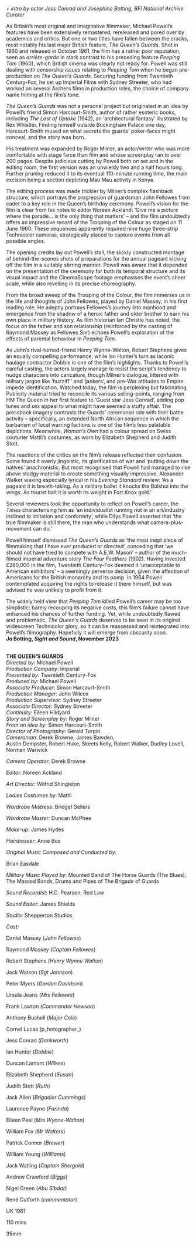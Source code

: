 
_+ intro by actor Jess Conrad and Josephine Botting, BFI National  Archive Curator_

As Britain’s most original and imaginative filmmaker, Michael Powell’s features have been extensively remastered, rereleased and pored over by academics and critics. But one or two titles have fallen between the cracks, most notably his last major British feature, _The Queen’s Guards_. Shot in 1960 and released in October 1961, the film has a rather poor reputation, seen as _arrière-garde_ in stark contrast to his preceding feature _Peeping Tom_ (1960), which British cinema was clearly not ready for. Powell was still dealing with censorship issues relating to _Peeping Tom_ when he began pre-production on _The Queen’s Guards_. Securing funding from Twentieth Century-Fox, he set up Imperial Films with Sydney Streeter, who had worked on several Archers films in production roles, the choice of company name hinting at the film’s tone.

_The Queen’s Guards_ was not a personal project but originated in an idea by Powell’s friend Simon Harcourt-Smith, author of rather esoteric books, including _The Last of Uptake_ (1942), an ‘architectural fantasy’ illustrated by Rex Whistler. Finding himself outside Buckingham Palace one day, Harcourt-Smith mused on what secrets the guards’ poker-faces might conceal, and the story was born.

His treatment was expanded by Roger Milner, an actor/writer who was more comfortable with stage farce than film and whose screenplay ran to over 200 pages. Despite judicious cutting by Powell both on set and in the editing room, the first version was an unwieldy two and a half hours long. Further pruning reduced it to its eventual 110-minute running time, the main excision being a section depicting Mau Mau activity in Kenya.

The editing process was made trickier by Milner’s complex flashback structure, which portrays the progression of guardsman John Fellowes from cadet to a key role in the Queen’s birthday ceremony. Powell’s vision for the film is clear from his notes to editor Noreen Ackland: ‘Give me a picture where the parade… is the only thing that matters’ – and the film undoubtedly offers an impressive record of the Trooping of the Colour as staged on 11 June 1960. These sequences apparently required nine huge three-strip Technicolor cameras, strategically placed to capture events from all possible angles.

The opening credits lay out Powell’s stall, the slickly constructed montage of behind-the-scenes shots of preparations for the annual pageant kicking off the film in a suitably stirring manner. Powell was aware that it depended on the presentation of the ceremony for both its temporal structure and its visual impact and the CinemaScope footage emphasises the event’s sheer scale, while also revelling in its precise choreography.

From the broad sweep of the Trooping of the Colour, the film immerses us in the life and thoughts of John Fellowes, played by Daniel Massey, in his first leading role. He adeptly portrays Fellowes’s journey into manhood and emergence from the shadow of a heroic father and older brother to earn his own place in military history. As film historian Ian Christie has noted, the focus on the father and son relationship (reinforced by the casting of Raymond Massey as Fellowes Snr) echoes Powell’s exploration of the effects of parental behaviour in _Peeping Tom_.

As John’s rival-turned-friend Henry Wynne-Walton, Robert Stephens gives an equally compelling performance, while Ian Hunter’s turn as laconic haulage contractor Dobbie is one of the film’s highlights. Thanks to Powell’s careful casting, the actors largely manage to resist the script’s tendency to nudge characters into caricature, though Milner’s dialogue, littered with military jargon like ‘huzziff ’ and ‘jankers’, and pre-War attitudes to Empire impede identification. Watched today, the film is perplexing but fascinating. Publicity material tried to reconcile its various selling-points, ranging from HM The Queen in her first feature to ‘Guest star Jess Conrad’, adding pop tunes and sex appeal to what might have seemed a stuffy affair. The pressbook imagery contrasts the Guards’ ceremonial role with their battle activity – specifically, an extended North African sequence in which the barbarism of local warring factions is one of the film’s less palatable depictions. Meanwhile, _Woman’s Own_ had a colour spread on Swiss couturier Mattli’s costumes, as worn by Elizabeth Shepherd and Judith Stott.

The reactions of the critics on the film’s release reflected their confusion. Some found it overly jingoistic, its glorification of war and ‘putting down the natives’ anachronistic. But most recognised that Powell had managed to rise above stodgy material to create something visually impressive, Alexander Walker waxing especially lyrical in his _Evening Standard_ review: ‘As a pageant it is breath-taking. As a military ballet it knocks the Bolshoi into the wings. As tourist bait it is worth its weight in Fort Knox gold.’

Several reviewers took the opportunity to reflect on Powell’s career, the _Times_ characterising him as ‘an individualist running riot in an art/industry inclined to imitation and conformity’, while Dilys Powell asserted that ‘the true filmmaker is still there, the man who understands what camera-plus-movement can do.’

Powell himself dismissed _The Queen’s Guards_ as ‘the most inept piece of filmmaking that I have ever produced or directed’, conceding that ‘we should not have tried to compete with A.E.W. Mason’ – author of the much-filmed imperial adventure story _The Four Feathers_ (1902). Having invested £280,000 in the film, Twentieth Century-Fox deemed it ‘unacceptable to American exhibitors’ – a seemingly perverse decision, given the affection of Americans for the British monarchy and its pomp. In 1964 Powell contemplated acquiring the rights to release it there himself, but was advised he was unlikely to profit from it.

The widely held view that _Peeping Tom_ killed Powell’s career may be too simplistic: barely recouping its negative costs, this film’s failure cannot have enhanced his chances of further funding. Yet, while undoubtedly flawed and problematic, _The Queen’s Guards_ deserves to be seen in its original widescreen Technicolor glory, so it can be reassessed and reintegrated into Powell’s filmography. Hopefully it will emerge from obscurity soon.  
**Jo Botting, _Sight and Sound_, November 2023**
<br><br>

**THE QUEEN’S GUARDS**<br>
_Directed by_: Michael Powell<br>
_Production Company_: Imperial<br>
_Presented by:_ Twentieth Century-Fox<br>
_Produced by_: Michael Powell<br>
_Associate Producer_: Simon Harcourt-Smith<br>
_Production Manager_: John Wilcox<br>
_Production Supervisor_: Sydney Streeter<br>
_Associate Director_: Sydney Streeter<br>
_Continuity_: Eileen Hildyard<br>
_Story and Screenplay by_: Roger Milner<br>
_From an idea by_: Simon Harcourt-Smith<br>
_Director of Photography_: Gerald Turpin<br>
_Cameraman_: Derek Browne, James Bawden,  
Austin Dempster, Robert Huke, Skeets Kelly, Robert Walker, Dudley Lovell, Norman Warwick<br>

_Camera Operator_: Derek Browne<br>

_Editor_: Noreen Ackland<br>

_Art Director_: Wilfrid Shingleton<br>

_Ladies Costumes by_: Mattli<br>

_Wardrobe Mistress_: Bridget Sellers<br>

_Wardrobe Master:_ Duncan McPhee<br>

_Make-up_: James Hydes<br>

_Hairdresser_: Anne Box<br>

_Original Music Composed and Conducted by_:

Brian Easdale<br>

_Military Music Played by_: Mounted Band of The Horse Guards (The Blues), The Massed Bands, Drums and Pipes of The Brigade of Guards<br>

_Sound Recordist_: H.C. Pearson, Red Law<br>

_Sound Editor_: James Shields<br>

_Studio_: Shepperton Studios<br>

_Cast:_<br>

Daniel Massey (_John Fellowes_)<br>

Raymond Massey (_Captain Fellowes_)<br>

Robert Stephens (_Henry Wynne Walton_)<br>

Jack Watson (_Sgt Johnson_)<br>

Peter Myers (_Gordon Davidson_)<br>

Ursula Jeans (_Mrs Fellowes_)<br>

Frank Lawton (_Commander Hewson_)<br>

Anthony Bushell (_Major Cole_)<br>

Cornel Lucas (p_hotographer_)<br>

Jess Conrad (_Dankworth_)<br>

Ian Hunter (_Dobbie_)<br>

Duncan Lamont (_Wilkes_)<br>

Elizabeth Shepherd (_Susan_)<br>

Judith Stott (_Ruth_)<br>

Jack Allen (_Brigadier Cummings_)<br>

Laurence Payne (_Farinda_)<br>

Eileen Peel (_Mrs Wynne-Walton_)<br>

William Fox (_Mr Walters_)<br>

Patrick Connor (_Brewer_)<br>

William Young (_Williams_)<br>

Jack Watling (_Captain Shergold_)<br>

Andrew Crawford (_Biggs_)<br>

Nigel Green (_Abu Sibdar_)<br>

René Cutforth (_commentator_)<br>

UK 1961<br>

110 mins<br>

35mm<br>
<br>
<!--stackedit_data:
eyJoaXN0b3J5IjpbLTE4NDM0MTg5MzVdfQ==
-->